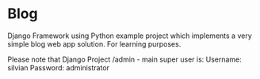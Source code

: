 # Blog
Django Framework using Python example project which implements a very simple blog web app solution. For learning purposes.

Please note that Django Project /admin - main super user is:
Username: silvian
Password: administrator
